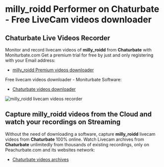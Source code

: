 # milly_roidd Performer on Chaturbate - Free LiveCam videos downloader

## Chaturbate Live Videos Recorder

Monitor and record livecam videos of **milly_roidd** from **Chaturbate** with Moniturbate.com
Get a premium trial for free by just and only registering with your Email address:
* [milly_roidd Premium videos downloader](https://moniturbate.com/request-demo-licence-key.html)

Free livecam videos downloader - Moniturbate Software:
* [Chaturbate videos downloader](https://moniturbate.com/moniturbate-download-software.html)

![milly_roidd livecam videos recorder](https://peachurnet.com/templates/moniturbate-software.png)


## Capture milly_roidd videos from the Cloud and watch your recordings on Streaming

Without the need of downloading a software, capture **milly_roidd** livecam videos from **Chaturbate** 100% online.
Watch Livecam archives from **Chaturbate** unlimitedly from thousands of existing recordings, only on Peachurbate.com and its websites network:
* [Chaturbate videos archives](https://peachurnet.com/)
